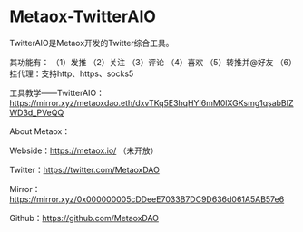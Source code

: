 # Metaox-TwitterAIO
TwitterAIO是Metaox开发的Twitter综合工具。

其功能有：
（1）发推
（2）关注
（3）评论
（4）喜欢
（5）转推并@好友
（6）挂代理：支持http、https、socks5

工具教学——TwitterAIO：https://mirror.xyz/metaoxdao.eth/dxvTKq5E3hqHYI6mM0lXGKsmg1qsabBIZWD3d_PVeQQ

About Metaox：

Webside：https://metaox.io/    （未开放）

Twitter：https://twitter.com/MetaoxDAO

Mirror：https://mirror.xyz/0x000000005cDDeeE7033B7DC9D636d061A5AB57e6

Github：https://github.com/MetaoxDAO
